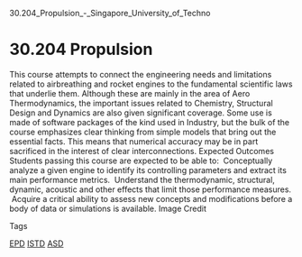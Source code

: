 30.204_Propulsion_-_Singapore_University_of_Techno



30.204 Propulsion
=================

This course attempts to connect the engineering needs and limitations related to airbreathing and rocket engines to the fundamental scientific laws that underlie them. Although these are mainly in the area of Aero Thermodynamics, the important issues related to Chemistry, Structural Design and Dynamics are also given significant coverage. Some use is made of software packages of the kind used in Industry, but the bulk of the course emphasizes clear thinking from simple models that bring out the essential facts. This means that numerical accuracy may be in part sacrificed in the interest of clear interconnections. Expected Outcomes Students passing this course are expected to be able to:  Conceptually analyze a given engine to identify its controlling parameters and extract its main performance metrics.  Understand the thermodynamic, structural, dynamic, acoustic and other effects that limit those performance measures.  Acquire a critical ability to assess new concepts and modifications before a body of data or simulations is available. Image Credit

Tags

[EPD](/education/undergraduate/courses/?pillar-cluster=44)
[ISTD](/education/undergraduate/courses/?pillar-cluster=11)
[ASD](/education/undergraduate/courses/?pillar-cluster=1167)

